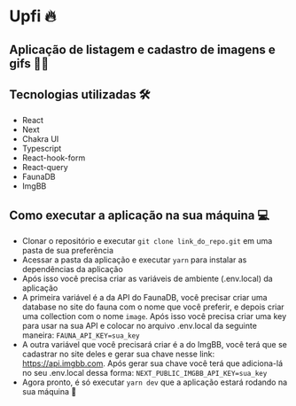 # Upfi 🔥

## Aplicação de listagem e cadastro de imagens e gifs 👩‍🚀

## Tecnologias utilizadas 🛠
- React
- Next
- Chakra UI
- Typescript
- React-hook-form
- React-query
- FaunaDB
- ImgBB

## Como executar a aplicação na sua máquina 💻
- Clonar o repositório e executar ```git clone link_do_repo.git``` em uma pasta de sua preferência
- Acessar a pasta da aplicação e executar ```yarn``` para instalar as dependências da aplicação
- Após isso você precisa criar as variáveis de ambiente (.env.local) da aplicação
- A primeira variável é a da API do FaunaDB, você precisar criar uma database no site do fauna com o nome que você preferir, e depois criar uma collection com o nome ```image```. Após isso você precisa criar uma key para usar na sua API e colocar no arquivo .env.local da seguinte maneira: ```FAUNA_API_KEY=sua_key```
- A outra variável que você precisará criar é a do ImgBB, você terá que se cadastrar no site deles e gerar sua chave nesse link: https://api.imgbb.com. Após gerar sua chave você terá que adiciona-lá no seu .env.local dessa forma: ```NEXT_PUBLIC_IMGBB_API_KEY=sua_key```
- Agora pronto, é só executar ```yarn dev``` que a aplicação estará rodando na sua máquina 🚀
